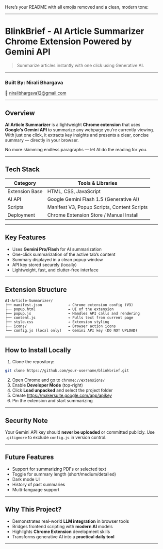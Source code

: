 Here’s your README with all emojis removed and a clean, modern tone:

---

# BlinkBrief - AI Article Summarizer Chrome Extension Powered by Gemini API

> Summarize articles instantly with one click using Generative AI.

---

### Built By: Nirali Bhargava

📧 [niralibhargava12@gmail.com](mailto:niralibhargava12@gmail.com)

---

## Overview

**AI Article Summarizer** is a lightweight **Chrome extension** that uses **Google’s Gemini API** to summarize any webpage you're currently viewing. With just one click, it extracts key insights and presents a clear, concise summary — directly in your browser.

No more skimming endless paragraphs — let AI do the reading for you.

---

## Tech Stack

| Category       | Tools & Libraries                           |
| -------------- | ------------------------------------------- |
| Extension Base | HTML, CSS, JavaScript                       |
| AI API         | Google Gemini Flash 1.5 (Generative AI)     |
| Scripts        | Manifest V3, Popup Scripts, Content Scripts |
| Deployment     | Chrome Extension Store / Manual Install     |

---

## Key Features

* Uses **Gemini Pro/Flash** for AI summarization
* One-click summarization of the active tab’s content
* Summary displayed in a clean popup window
* API key stored securely (locally)
* Lightweight, fast, and clutter-free interface

---

## Extension Structure

```
AI-Article-Summarizer/
├── manifest.json            → Chrome extension config (V3)
├── popup.html               → UI of the extension
├── popup.js                 → Handles API calls and rendering
├── content.js               → Pulls text from current page
├── style.css                → Extension styling
├── icons/                   → Browser action icons
└── config.js (local only)   → Gemini API key (DO NOT UPLOAD)
```

---

## How to Install Locally

1. Clone the repository:

```bash
git clone https://github.com/your-username/blinkbrief.git
```
2. Open Chrome and go to `chrome://extensions/`
3. Enable **Developer Mode** (top-right)
4. Click **Load unpacked** and select the project folder
5. Create  https://makersuite.google.com/app/apikey
6. Pin the extension and start summarizing

---

## Security Note

Your Gemini API key should **never be uploaded** or committed publicly. Use `.gitignore` to exclude `config.js` in version control.

---

## Future Features

* Support for summarizing PDFs or selected text
* Toggle for summary length (short/medium/detailed)
* Dark mode UI
* History of past summaries
* Multi-language support

---

## Why This Project?

* Demonstrates real-world **LLM integration** in browser tools
* Bridges frontend scripting with **modern AI** models
* Highlights **Chrome Extension** development skills
* Transforms generative AI into a **practical daily tool**

---
